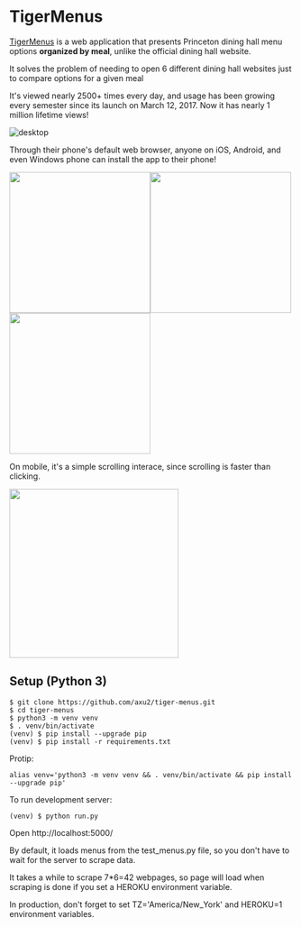 # TigerMenus

[TigerMenus](https://tigermenus.herokuapp.com/) is a web application that presents Princeton dining hall menu options **organized by meal**, unlike the official dining hall website.

It solves the problem of needing to open 6 different dining hall websites just to compare options for a given meal

It's viewed nearly 2500+ times every day, and usage has been growing every semester since its launch on March 12, 2017. Now it has nearly 1 million lifetime views!

![desktop](https://raw.githubusercontent.com/axu2/tiger_menus/master/app/static/screenshot2019.png)

Through their phone's default web browser, anyone on iOS, Android, and even Windows phone can install the app to their phone!

<img width=250 src="https://raw.githubusercontent.com/axu2/tiger_menus/master/app/static/iphoneicon.png"/><img width=250 src="https://raw.githubusercontent.com/axu2/tiger_menus/master/app/static/androidicon.png"/><img width=250 src="https://raw.githubusercontent.com/axu2/tiger_menus/master/app/static/windows.png"/>

On mobile, it's a simple scrolling interace, since scrolling is faster than clicking.

<img width=300 src="https://raw.githubusercontent.com/axu2/tiger_menus/master/app/static/iphone.png"/>

## Setup (Python 3)
```
$ git clone https://github.com/axu2/tiger-menus.git
$ cd tiger-menus
$ python3 -m venv venv
$ . venv/bin/activate
(venv) $ pip install --upgrade pip
(venv) $ pip install -r requirements.txt
```
Protip:
```
alias venv='python3 -m venv venv && . venv/bin/activate && pip install --upgrade pip'
```
To run development server:
```
(venv) $ python run.py
```
Open http://localhost:5000/

By default, it loads menus from the test_menus.py file, so you don't have to wait for the server to scrape data.

It takes a while to scrape 7*6=42 webpages, so page will load when scraping is done if you set a HEROKU environment variable.

In production, don't forget to set TZ='America/New_York' and HEROKU=1 environment variables.
